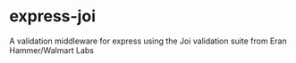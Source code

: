 express-joi
===========

A validation middleware for express using the Joi validation suite from Eran Hammer/Walmart Labs